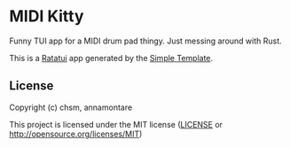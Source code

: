 # MIDI Kitty

Funny TUI app for a MIDI drum pad thingy. Just messing around with Rust.

This is a [Ratatui] app generated by the [Simple Template].

[Ratatui]: https://ratatui.rs
[Simple Template]: https://github.com/ratatui/templates/tree/main/simple

## License

Copyright (c) chsm, annamontare

This project is licensed under the MIT license ([LICENSE] or <http://opensource.org/licenses/MIT>)

[LICENSE]: ./LICENSE
